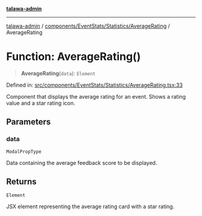 [**talawa-admin**](../../../../../README.md)

***

[talawa-admin](../../../../../modules.md) / [components/EventStats/Statistics/AverageRating](../README.md) / AverageRating

# Function: AverageRating()

> **AverageRating**(`data`): `Element`

Defined in: [src/components/EventStats/Statistics/AverageRating.tsx:33](https://github.com/bint-Eve/talawa-admin/blob/e05e1a03180dbbfc7ba850102958ea6b6cd4b01e/src/components/EventStats/Statistics/AverageRating.tsx#L33)

Component that displays the average rating for an event.
Shows a rating value and a star rating icon.

## Parameters

### data

`ModalPropType`

Data containing the average feedback score to be displayed.

## Returns

`Element`

JSX element representing the average rating card with a star rating.
